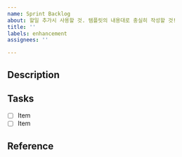 ```yaml
---
name: Sprint Backlog
about: 할일 추가시 사용할 것. 템플릿의 내용대로 충실히 작성할 것!
title: ''
labels: enhancement
assignees: ''

---
```


## Description

## Tasks

- [ ] Item
- [ ] Item

## Reference

